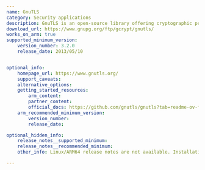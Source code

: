```yaml
---
name: GnuTLS
category: Security applications
description: GnuTLS is an open-source library offering cryptographic protocols like TLS and SSL, facilitating secure communication and authentication for online services and applications.
download_url: https://www.gnupg.org/ftp/gcrypt/gnutls/
works_on_arm: true
supported_minimum_version:
    version_number: 3.2.0
    release_date: 2013/05/10


optional_info:
    homepage_url: https://www.gnutls.org/
    support_caveats:
    alternative_options:
    getting_started_resources:
        arm_content: 
        partner_content: 
        official_docs: https://github.com/gnutls/gnutls?tab=readme-ov-file#gnutls----information-for-developers
    arm_recommended_minimum_version:
        version_number:
        release_date: 

optional_hidden_info:
    release_notes__supported_minimum: 
    release_notes__recommended_minimum:
    other_info: Linux/ARM64 release notes are not available. Installation and testing are done via the tar archive [3.2.0](https://www.gnupg.org/ftp/gcrypt/gnutls/v3.2/gnutls-3.2.0.tar.xz).

---
```

